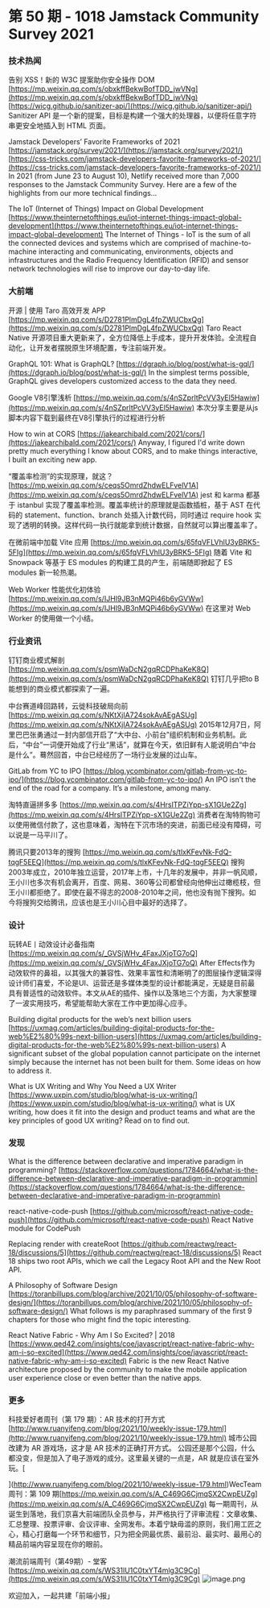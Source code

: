 # 第 50 期 - 1018 Jamstack Community Survey 2021
### 技术热闻
告别 XSS！新的 W3C 提案助你安全操作 DOM
[https://mp.weixin.qq.com/s/obxkffBekwBofTDD_jwVNg](https://mp.weixin.qq.com/s/obxkffBekwBofTDD_jwVNg)
[https://wicg.github.io/sanitizer-api/](https://wicg.github.io/sanitizer-api/)
Sanitizer API 是一个新的提案，目标是构建一个强大的处理器，以便将任意字符串更安全地插入到 HTML 页面。

Jamstack Developers’ Favorite Frameworks of 2021
[https://jamstack.org/survey/2021/](https://jamstack.org/survey/2021/)
[https://css-tricks.com/jamstack-developers-favorite-frameworks-of-2021/](https://css-tricks.com/jamstack-developers-favorite-frameworks-of-2021/)
In 2021 (from June 23 to August 10), Netlify received more than 7,000 responses to the Jamstack Community Survey. Here are a few of the highlights from our more technical findings…

The IoT (Internet of Things) Impact on Global Development
[https://www.theinternetofthings.eu/iot-internet-things-impact-global-development](https://www.theinternetofthings.eu/iot-internet-things-impact-global-development)
The Internet of Things - IoT is the sum of all the connected devices and systems which are comprised of machine-to-machine interacting and communicating, environments, objects and infrastructures and the Radio Frequency Identification (RFID) and sensor network technologies will rise to improve our day-to-day life.

### 大前端
开源 | 使用 Taro 高效开发 APP
[https://mp.weixin.qq.com/s/D2781PlmDgL4fpZWUCbxQg](https://mp.weixin.qq.com/s/D2781PlmDgL4fpZWUCbxQg)
Taro React Native 开源项目重大更新来了，全方位降低上手成本，提升开发体验。全流程自动化，让开发者摆脱原生环境配置，专注前端开发。

GraphQL 101: What is GraphQL?
[https://dgraph.io/blog/post/what-is-gql/](https://dgraph.io/blog/post/what-is-gql/)
In the simplest terms possible, GraphQL gives developers customized access to the data they need.

Google V8引擎浅析
[https://mp.weixin.qq.com/s/4nSZprltPcVV3yEl5Hawiw](https://mp.weixin.qq.com/s/4nSZprltPcVV3yEl5Hawiw)
本次分享主要是从js脚本内容下载到最终在V8引擎执行的过程进行分析

How to win at CORS
[https://jakearchibald.com/2021/cors/](https://jakearchibald.com/2021/cors/)
Anyway, I figured I'd write down pretty much everything I know about CORS, and to make things interactive, I built an exciting new app.

“覆盖率检测”的实现原理，就这？
[https://mp.weixin.qq.com/s/ceqs5OmrdZhdwELFvelV1A](https://mp.weixin.qq.com/s/ceqs5OmrdZhdwELFvelV1A)
jest 和 karma 都基于 istanbul 实现了覆盖率检测。覆盖率统计的原理就是函数插桩，基于 AST 在代码的 statement、function、branch 处插入计数代码，同时通过 require hook 实现了透明的转换。这样代码一执行就能拿到统计数据，自然就可以算出覆盖率了。

在微前端中加载 Vite 应用
[https://mp.weixin.qq.com/s/65fqVFLVhlU3yBRK5-5FIg](https://mp.weixin.qq.com/s/65fqVFLVhlU3yBRK5-5FIg)
随着 Vite 和 Snowpack 等基于 ES modules 的构建工具的产生，前端随即掀起了 ES modules 新一轮热潮。

Web Worker 性能优化初体验
[https://mp.weixin.qq.com/s/IJHI9JB3nMQPi46b6yGVWw](https://mp.weixin.qq.com/s/IJHI9JB3nMQPi46b6yGVWw)
在这里对 Web Worker 的使用做一个小结。

### 行业资讯
钉钉商业模式解剖
[https://mp.weixin.qq.com/s/psmWaDcN2gqRCDPhaKeK8Q](https://mp.weixin.qq.com/s/psmWaDcN2gqRCDPhaKeK8Q)
钉钉几乎把to B 能想到的商业模式都探索了一遍。

中台赛道峰回路转，云徙科技破局向前
[https://mp.weixin.qq.com/s/NKtXjIA724sokAvAEgASUg](https://mp.weixin.qq.com/s/NKtXjIA724sokAvAEgASUg)
2015年12月7日，阿里巴巴张勇通过一封内部信开启了“大中台、小前台”组织机制和业务机制。此后，“中台”一词便开始成了行业“黑话”，就算在今天，依旧鲜有人能说明白“中台是什么”。蓦然回首，中台已经经历了一场行业发展的过山车。

GitLab from YC to IPO
[https://blog.ycombinator.com/gitlab-from-yc-to-ipo/](https://blog.ycombinator.com/gitlab-from-yc-to-ipo/)
An IPO isn’t the end of the road for a company. It’s a milestone, among many.

淘特直逼拼多多
[https://mp.weixin.qq.com/s/4HrslTPZiYpp-sX1GUe2Zg](https://mp.weixin.qq.com/s/4HrslTPZiYpp-sX1GUe2Zg)
消费者在淘特购物可以使用微信付款了，这也意味着，淘特在下沉市场的突进，前面已经没有障碍，可以说是一马平川了。

腾讯只要2013年的搜狗
[https://mp.weixin.qq.com/s/tlxKFevNk-FdQ-tqgF5EEQ](https://mp.weixin.qq.com/s/tlxKFevNk-FdQ-tqgF5EEQ)
搜狗2003年成立，2010年独立运营，2017年上市，十几年的发展中，并非一帆风顺，王小川也多次有机会离开，百度、网易、360等公司都曾经向他伸出过橄榄枝，但王小川都拒绝了。即使在最不得志的2008-2010年之间，他也没有抛下搜狗。如今将搜狗交给腾讯，应该也是王小川心目中最好的选择了。

### 设计
玩转AE丨动效设计必备指南
[https://mp.weixin.qq.com/s/_GVSjWHv_4FaxJXjoTG7oQ](https://mp.weixin.qq.com/s/_GVSjWHv_4FaxJXjoTG7oQ)
After Effects作为动效软件的鼻祖，以其强大的兼容性、效果丰富性和清晰明了的图层操作逻辑深得设计师们喜爱，不论是UI、运营还是多媒体类型的设计都能满足，无疑是目前最具有普适性的动效软件。本文从AE的插件、操作以及落地三个方面，为大家整理了一波实用技巧，希望能帮助大家在工作中更加得心应手。

Building digital products for the web’s next billion users
[https://uxmag.com/articles/building-digital-products-for-the-web%E2%80%99s-next-billion-users](https://uxmag.com/articles/building-digital-products-for-the-web%E2%80%99s-next-billion-users)
A significant subset of the global population cannot participate on the internet simply because the internet has not been built for them. Some ideas on how to address it.

What is UX Writing and Why You Need a UX Writer
[https://www.uxpin.com/studio/blog/what-is-ux-writing/](https://www.uxpin.com/studio/blog/what-is-ux-writing/)
what is UX writing, how does it fit into the design and product teams and what are the key principles of good UX writing? Read on to find out.

### 发现
What is the difference between declarative and imperative paradigm in programming?
[https://stackoverflow.com/questions/1784664/what-is-the-difference-between-declarative-and-imperative-paradigm-in-programmin](https://stackoverflow.com/questions/1784664/what-is-the-difference-between-declarative-and-imperative-paradigm-in-programmin)

react-native-code-push
[https://github.com/microsoft/react-native-code-push](https://github.com/microsoft/react-native-code-push)
React Native module for CodePush

Replacing render with createRoot
[https://github.com/reactwg/react-18/discussions/5](https://github.com/reactwg/react-18/discussions/5)
React 18 ships two root APIs, which we call the Legacy Root API and the New Root API.

A Philosophy of Software Design
[https://toranbillups.com/blog/archive/2021/10/05/philosophy-of-software-design/](https://toranbillups.com/blog/archive/2021/10/05/philosophy-of-software-design/)
What follows is my paraphrased summary of the first 9 chapters for those who might find the topic interesting.

React Native Fabric - Why Am I So Excited? | 2018
[https://www.qed42.com/insights/coe/javascript/react-native-fabric-why-am-i-so-excited](https://www.qed42.com/insights/coe/javascript/react-native-fabric-why-am-i-so-excited)
Fabric is the new React Native architecture proposed by the community to make the mobile application user experience close or even better than the native apps. 



### 更多
科技爱好者周刊（第 179 期）：AR 技术的打开方式
[http://www.ruanyifeng.com/blog/2021/10/weekly-issue-179.html](http://www.ruanyifeng.com/blog/2021/10/weekly-issue-179.html)
城市公园改建为 AR 游戏场，这才是 AR 技术的正确打开方式。 公园还是那个公园，什么都没变，但是加入了电子游戏的成分。这里最关键的一点是，AR 就是应该在室外玩。[

](http://www.ruanyifeng.com/blog/2021/10/weekly-issue-179.html)WecTeam 周刊：第 109 期[https://mp.weixin.qq.com/s/A_C469G6CjmqSX2CwpEUZg](https://mp.weixin.qq.com/s/A_C469G6CjmqSX2CwpEUZg)
每一期周刊，从诞生到落地，我们京喜大前端团队全员参与，并严格执行了评审流程：文章收集、汇总整理、投票评审、会议评审、全网发布。本着宁缺毋滥的原则，我们用工匠之心，精心打磨每一个环节和细节，只为把全网最优质、最前沿、最实时、最用心的精品前端内容呈现在你的眼前。

潮流前端周刊（第49期）- 堂客
[https://mp.weixin.qq.com/s/WS31lU1C0txYT4mlg3C9Cg](https://mp.weixin.qq.com/s/WS31lU1C0txYT4mlg3C9Cg)
![image.png](https://cdn.nlark.com/yuque/0/2020/png/85771/1605930034828-7fc81343-651f-4a15-8465-eebe5a23cf61.png#height=31&id=C5Hpa&margin=%5Bobject%20Object%5D&name=image.png&originHeight=90&originWidth=2186&originalType=binary&ratio=1&size=14325&status=done&style=none&width=746)


欢迎加入，一起共建「前端小报」
